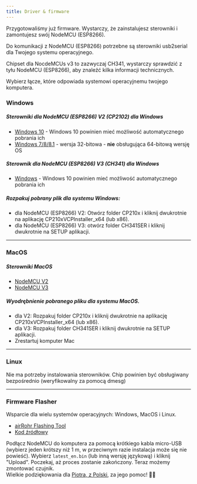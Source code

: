 ```yaml
---
title: Driver & firmware
---
```


Przygotowaliśmy już firmware. Wystarczy, że zainstalujesz sterowniki i zamontujesz swój NodeMCU (ESP8266). 

Do komunikacji z NodeMCU (ESP8266) potrzebne są sterowniki usb2serial dla Twojego systemu operacyjnego. 

Chipset dla NocdeMCUs v3 to zazwyczaj CH341, wystarczy sprawdzić z tyłu NodeMCU (ESP8266), aby znaleźć kilka informacji technicznych. 

Wybierz łącze, które odpowiada systemowi operacyjnemu twojego komputera.

### Windows

##### Sterowniki dla NodeMCU (ESP8266) V2 (CP2102) dla Windows
* [Windows 10](https://www.silabs.com/documents/public/software/CP210x_Universal_Windows_Driver.zip) - Windows 10 powinien mieć możliwość automatycznego pobrania ich
* [Windows 7/8/8.1](https://www.silabs.com/documents/public/software/CP210x_Windows_Drivers.zip) - wersja 32-bitowa - **nie** obsługująca 64-bitową wersję OS

##### Sterownik dla NodeMCU (ESP8266) V3 (CH341) dla Windows
* [Windows](http://www.wch.cn/downloads/file/5.html) - Windows 10 powinien mieć możliwość automatycznego pobrania ich

##### Rozpakuj pobrany plik dla systemu Windows:
* dla NodeMCU (ESP8266) V2: Otwórz folder CP210x i kliknij dwukrotnie na aplikację CP210xVCPInstaller_x64 (lub x86).
* dla NodeMCU (ESP8266) V3: otwórz folder CH341SER i kliknij dwukrotnie na SETUP aplikacji.

---

### MacOS

##### Sterowniki MacOS
* [NodeMCU V2](https://www.silabs.com/documents/public/software/Mac_OSX_VCP_Driver.zip )
* [NodeMCU V3](http://www.wch.cn/downloads/file/178.html) 

##### Wyodrębnienie pobranego pliku dla systemu MacOS.
* dla V2: Rozpakuj folder CP210x i kliknij dwukrotnie na aplikację CP210xVCPInstaller_x64 (lub x86).
* dla V3: Rozpakuj folder CH341SER i kliknij dwukrotnie na SETUP aplikacji.
* Zrestartuj komputer Mac

---

### Linux
Nie ma potrzeby instalowania sterowników. Chip powinien być obsługiwany bezpośrednio (weryfikowalny za pomocą dmesg)

---
### Firmware Flasher 
Wsparcie dla wielu systemów operacyjnych: Windows, MacOS i Linux.

* [airRohr Flashing Tool](http://firmware.sensor.community/airrohr/flashing-tool/)
* [Kod źródłowy](https://github.com/opendata-stuttgart/airrohr-firmware-flasher)

Podłącz NodeMCU do komputera za pomocą krótkiego kabla micro-USB (wybierz jeden krótszy niż 1 m, w przeciwnym razie instalacja może się nie powieść). Wybierz `latest_en.bin` (lub inną wersję językową) i kliknij "Upload".
Poczekaj, aż proces zostanie zakończony. Teraz możemy zmontować czujnik.
<br>
Wielkie podziękowania dla [Piotra, z Polski](https://dropbox.inf.re/), za jego pomoc! 🙋‍♂️ 

